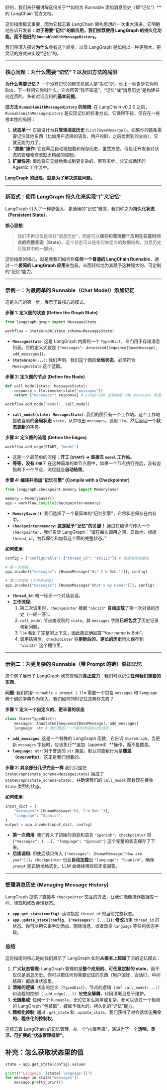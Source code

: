 好的，我们来仔细讲解这份关于**如何为 Runnable 添加消息历史（即“记忆”）**的 LangChain 官方文档。

这份指南极其重要，因为它标志着 LangChain 架构思想的一次重大演进。它明确地告诉开发者：**对于需要“记忆”的新应用，我们推荐使用 LangGraph 的持久化功能，而不是旧的 `RunnableWithMessageHistory`。**

我们将深入探讨**为什么**会有这个转变，以及 LangGraph 是如何以一种更强大、更灵活的方式来实现“记忆”的。

---

### 核心问题：为什么需要“记忆”？以及旧方法的局限

**为什么需要记忆？**
一个没有记忆的聊天机器人是“失忆”的。你上一秒告诉它你叫 Bob，下一秒问它你叫什么，它会回答“我不知道”。“记忆”或“消息历史”是构建任何连贯的、多轮对话应用的**基本前提**。

**旧方法 `RunnableWithMessageHistory` 的局限**:
在 LangChain v0.2.0 之前，`RunnableWithMessageHistory` 是实现记忆的标准方式。它做得不错，但存在一些根本性的局限：

1.  **状态单一**: 它被设计为**只管理消息历史** (`List[BaseMessage]`)。如果你的链条需要记住其他东西（比如用户选择的语言、用户的ID、之前检索到的文档），它就无能为力了。
2.  **“黑箱”操作**: 它在幕后自动地加载和保存历史，虽然方便，但也让开发者对状态的管理和修改缺乏精细的控制。
3.  **扩展性差**: 很难将它无缝地集成到更复杂的、带有多步、分支或循环的 Agentic 工作流中。

**LangGraph 的出现，就是为了解决这些问题。**

---

### 新范式：使用 LangGraph 持久化来实现“广义记忆”

LangGraph 引入了一种更强大、更通用的“记忆”概念，我们称之为**持久化状态（Persistent State）**。

**核心思想**:
> 我们不再仅仅是保存“消息历史”，而是可以**保存和管理整个应用在任意时间点的完整状态（State）**。这个状态可以是任何你定义的数据结构，消息历史只是其中的一部分。

这份指南的核心，就是教我们如何将**任何一个普通的 LangChain Runnable**，通过一个**极简的 LangGraph 应用**来包装，从而轻松地为其赋予这种强大的、可定制的“记忆”能力。

---

### 示例一：为最简单的 Runnable（Chat Model）添加记忆

这是入门的第一步，展示了最核心的模式。

**步骤 1: 定义图的状态 (Define the Graph State)**

```python
from langgraph.graph import MessagesState

workflow = StateGraph(state_schema=MessagesState)
```
*   **`MessagesState`**: 这是 LangGraph 内置的一个 `TypedDict`，专门用于存储消息列表。它的定义大致是 `{"messages": Annotated[Sequence[BaseMessage], add_messages]}`。
*   **`StateGraph(...)`**: 我们声明，我们这个图的**全局状态**，必须符合 `MessagesState` 这个蓝图。

**步骤 2: 定义图的节点 (Define the Node)**
```python
def call_model(state: MessagesState):
    response = llm.invoke(state["messages"])
    return {"messages": response} # LangGraph 会自动用 add_messages 来追加

workflow.add_node("model", call_model)
```
*   **`call_model(state: MessagesState)`**: 我们的图只有一个工作站。这个工作站接收当前的**全局状态** `state`，从中取出 `messages`，调用 `llm`，然后返回一个**状态更新**的字典。

**步骤 3: 定义图的流程 (Define the Edges)**
```python
workflow.add_edge(START, "model")
```
*   这是一个最简单的流程：**开工 (`START`) -> 直接去 `model` 工作站**。
*   **等等，没有 `END`？** 在这种简单的单节点图中，如果一个节点执行完后，没有边指向下一个节点，流程就会**自动结束**。

**步骤 4: 编译并添加“记忆引擎” (Compile with a Checkpointer)**
```python
from langgraph.checkpoint.memory import MemorySaver

memory = MemorySaver()
app = workflow.compile(checkpointer=memory)
```
*   **`MemorySaver()`**: 我们选择了一个最简单的“记忆引擎”，它将状态保存在内存中。
*   **`checkpointer=memory`**: **这是赋予“记忆”的关键！** 通过在编译时传入一个 `checkpointer`，我们告诉 LangGraph：“请在每次调用之间，自动地、根据 `thread_id`，为我保存和加载这个图的完整状态。”

**如何使用**:
```python
config = {"configurable": {"thread_id": "abc123"}} # 像游戏存档槽位

# 第一次调用
app.invoke({"messages": [HumanMessage("Hi! I'm Bob.")]}, config)

# 第二次调用 (只传新消息)
app.invoke({"messages": [HumanMessage("What's my name?")]}, config)
```
*   **`thread_id`**: 唯一标识一个对话会话。
*   **工作流程**:
    1.  第二次调用时，`checkpointer` 根据 `"abc123"` **自动加载**了第一次对话的历史（一问一答）。
    2.  `call_model` 节点接收到的 `state`，其 `messages` 字段**已经包含了**历史记录和新问题。
    3.  `llm` 看到了完整的上下文，因此能正确回答“Your name is Bob”。
    4.  调用结束后，`checkpointer` 将**更新后的、更长的历史**再次保存到 `"abc123"` 这个槽位里。

---

### 示例二：为更复杂的 Runnable（带 Prompt 的链）添加记忆

这个例子展示了 LangGraph 状态管理的**真正威力**：我们可以记住**任何我们想要的东西**。

**问题**: 我们的新 `runnable = prompt | llm` 需要一个包含 `messages` 和 `language` 两个键的字典作为输入。我们如何同时记住这两样东西？

**步骤 1: 定义一个自定义的、更丰富的状态**

```python
class State(TypedDict):
    messages: Annotated[Sequence[BaseMessage], add_messages]
    language: str # 我们增加了一个新的字段来记住语言！
```
*   **`add_messages`**: 这是一个特殊的 LangGraph 函数，它告诉 `StateGraph`，当更新 `messages` 字段时，应该执行**追加（append）**操作，而不是覆盖。
*   **`language: str`**: 对于普通的 `str` 类型，默认的更新行为是**覆盖（overwrite）**。这正是我们想要的。

**步骤 2: 其余部分几乎完全一样**
我们只是把 `StateGraph(state_schema=MessagesState)` 换成了 `StateGraph(state_schema=State)`，并确保我们的 `call_model` 函数现在接收 `State` 类型的状态。

**如何使用**:
```python
input_dict = {
    "messages": [HumanMessage("Hi, I'm Bob.")],
    "language": "Spanish",
}
output = app.invoke(input_dict, config)
```
*   **第一次调用**: 我们传入了初始的消息和语言 `"Spanish"`。`checkpointer` 将 `{"messages": [...], "language": "Spanish"}` 这个完整的状态保存了下来。
*   **后续调用**: 即使后续只传入 `{"messages": [HumanMessage("How are you?")]}`，`checkpointer` 也会**自动加载**出 `"language": "Spanish"`，确保 `prompt` 能正确地格式化，LLM 会继续用西班牙语回答。

---

### 管理消息历史 (Managing Message History)

LangGraph 提供了直接与 `checkpointer` 交互的方法，让我们能像操作数据库一样，读取和修改会话状态。

*   **`app.get_state(config)`**: 读取指定 `thread_id` 的当前完整状态。
*   **`app.update_state(config, {"messages": [...]})`**: **修改**指定 `thread_id` 的状态。你可以用它来手动添加、删除消息，或者改变 `language` 等任何状态字段。

### 总结

这份指南的核心是向我们展示了 LangGraph 如何**从根本上超越**了旧的记忆模式：

1.  **广义状态管理**: LangGraph 管理的是**整个应用的、可任意定制的 state**，而不仅仅是消息历史。你可以把任何你需要记住的东西（用户偏好、会话ID、中间结果）都放进状态里。
2.  **清晰的逻辑**: 状态的定义（`TypedDict`）、节点的逻辑（`def call_model(...)`）和流程的控制（`.add_edge(...)`）被**完全解耦**，代码清晰且易于维护。
3.  **无缝集成**: 任何一个 `Runnable`，无论它多么简单或复杂，都可以通过一个极简的 LangGraph “包装器”，被赋予强大的、持久化的“记忆”能力。
4.  **精细化控制**: 通过 `.get_state` 和 `.update_state`，我们获得了对会话状态**完全的、程序化的控制权**。

这标志着 LangChain 的记忆管理，从一个“内置黑箱”，演进为了一个**透明、灵活、可扩展的“状态管理框架”**。

## 补充：怎么获取状态里的值

```python
state = app.get_state(config).values

print(f"Language: {state['language']}")
for message in state["messages"]:
    message.pretty_print()
```